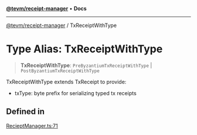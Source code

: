 [**@tevm/receipt-manager**](../README.md) • **Docs**

***

[@tevm/receipt-manager](../globals.md) / TxReceiptWithType

# Type Alias: TxReceiptWithType

> **TxReceiptWithType**: `PreByzantiumTxReceiptWithType` \| `PostByzantiumTxReceiptWithType`

TxReceiptWithType extends TxReceipt to provide:
 - txType: byte prefix for serializing typed tx receipts

## Defined in

[RecieptManager.ts:71](https://github.com/evmts/tevm-monorepo/blob/main/packages/receipt-manager/src/RecieptManager.ts#L71)

